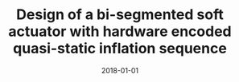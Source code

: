 ---
title: "Design of a bi-segmented soft actuator with hardware encoded quasi-static inflation sequence"
collection: publications
permalink: /publication/2018-01-01-Design-of-a-bi-segmented-soft-actuator-with-hardware-encoded-quasi-static-inflation-sequence
date: 2018-01-01
venue: 'In the proceedings of 2018 IEEE International Conference on Soft Robotics (RoboSoft)'
link: 'https://doi.org/10.1109/ROBOSOFT.2018.8404905'
citation: ' <b>Edoardo Milana</b>,  Benjamin Gorissen,  Michael De Volder,  Dominiek Reynaerts, &quot;Design of a bi-segmented soft actuator with hardware encoded quasi-static inflation sequence.&quot; <i>In the proceedings of 2018 IEEE International Conference on Soft Robotics (RoboSoft)</i>, 2018.'
---
